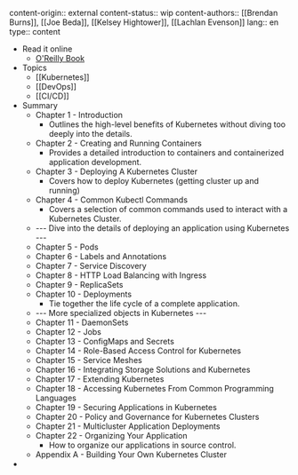 content-origin:: external
content-status:: wip
content-authors:: [[Brendan Burns]], [[Joe Beda]], [[Kelsey Hightower]], [[Lachlan Evenson]]
lang:: en
type:: content

- Read it online
	- [O'Reilly Book](https://learning.oreilly.com/library/view/kubernetes-up-and/9781098110192/)
- Topics
	- [[Kubernetes]]
	- [[DevOps]]
	- [[CI/CD]]
- Summary
	- Chapter 1 - Introduction
		- Outlines the high-level benefits of Kubernetes without diving too deeply into the details.
	- Chapter 2 - Creating and Running Containers
		- Provides a detailed introduction to containers and containerized application development.
	- Chapter 3 - Deploying A Kubernetes Cluster
		- Covers how to deploy Kubernetes (getting cluster up and running)
	- Chapter 4 - Common Kubectl Commands
		- Covers a selection of common commands used to interact with a Kubernetes Cluster.
	- --- Dive into the details of deploying an application using Kubernetes ---
	- Chapter 5 - Pods
	- Chapter 6 - Labels and Annotations
	- Chapter 7 - Service Discovery
	- Chapter 8 - HTTP Load Balancing with Ingress
	- Chapter 9 - ReplicaSets
	- Chapter 10 - Deployments
		- Tie together the life cycle of a complete application.
	- --- More specialized objects in Kubernetes ---
	- Chapter 11 - DaemonSets
	- Chapter 12 - Jobs
	- Chapter 13 - ConfigMaps and Secrets
	- Chapter 14 - Role-Based Access Control for Kubernetes
	- Chapter 15 - Service Meshes
	- Chapter 16 - Integrating Storage Solutions and Kubernetes
	- Chapter 17 - Extending Kubernetes
	- Chapter 18 - Accessing Kubernetes From Common Programming Languages
	- Chapter 19 - Securing Applications in Kubernetes
	- Chapter 20 - Policy and Governance for Kubernetes Clusters
	- Chapter 21 - Multicluster Application Deployments
	- Chapter 22 - Organizing Your Application
		- How to organize our applications in source control.
	- Appendix A - Building Your Own Kubernetes Cluster
-